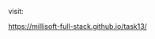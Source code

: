 <!-- visit: 

https://gasimmammadov1.github.io/task13/ -->

visit: 

https://millisoft-full-stack.github.io/task13/